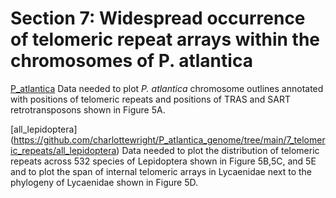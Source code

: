 # Section 7: Widespread occurrence of telomeric repeat arrays within the chromosomes of P. atlantica

[P_atlantica](<https://github.com/charlottewright/P_atlantica_genome/tree/main/7_telomeric_repeats/P_atlantica>)
Data needed to plot *P. atlantica* chromosome outlines annotated with positions of telomeric repeats and positions of TRAS and SART retrotransposons shown in Figure 5A.

[all_lepidoptera]
(<https://github.com/charlottewright/P_atlantica_genome/tree/main/7_telomeric_repeats/all_lepidoptera>)
Data needed to plot the distribution of telomeric repeats across 532 species of Lepidoptera shown in Figure 5B,5C, and 5E and to plot the span of internal telomeric arrays in Lycaenidae next to the phylogeny of Lycaenidae shown in Figure 5D.
